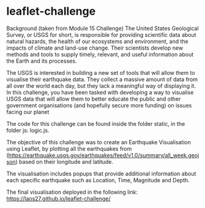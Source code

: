 # leaflet-challenge

Background (taken from Module 15 Challenge)
The United States Geological Survey, or USGS for short, is responsible for providing scientific data about natural hazards, the health of our ecosystems and environment, and the impacts of climate and land-use change. Their scientists develop new methods and tools to supply timely, relevant, and useful information about the Earth and its processes.

The USGS is interested in building a new set of tools that will allow them to visualise their earthquake data. They collect a massive amount of data from all over the world each day, but they lack a meaningful way of displaying it. In this challenge, you have been tasked with developing a way to visualise USGS data that will allow them to better educate the public and other government organisations (and hopefully secure more funding) on issues facing our planet

The code for this challenge can be found inside the folder static, in the folder js: logic.js.

The objective of this challenge was to create an Earthquake Visualisation using Leaflet, by plotting all the earthquakes from (https://earthquake.usgs.gov/earthquakes/feed/v1.0/summary/all_week.geojson) based on their longitude and latitude.

The visualisation includes popups that provide additional information about each specific earthquake such as Location, Time, Magnitude and Depth.

The final visualisation deployed in the following link: https://laos27.github.io/leaflet-challenge/

